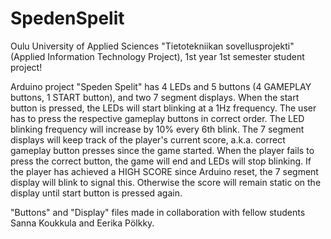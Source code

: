 # SpedenSpelit

Oulu University of Applied Sciences "Tietotekniikan sovellusprojekti" (Applied Information Technology Project), 1st year 1st semester student project!

Arduino project "Speden Spelit" has 4 LEDs and 5 buttons (4 GAMEPLAY buttons, 1 START button), and two 7 segment displays. When the start button is pressed, the LEDs will start blinking at a 1Hz frequency. The user has to press the respective gameplay buttons in correct order. The LED blinking frequency will increase by 10% every 6th blink. The 7 segment displays will keep track of the player's current score, a.k.a. correct gameplay button presses since the game started. When the player fails to press the correct button, the game will end and LEDs will stop blinking. If the player has achieved a HIGH SCORE since Arduino reset, the 7 segment display will blink to signal this. Otherwise the score will remain static on the display until start button is pressed again.

"Buttons" and "Display" files made in collaboration with fellow students Sanna Koukkula and Eerika Pölkky.
